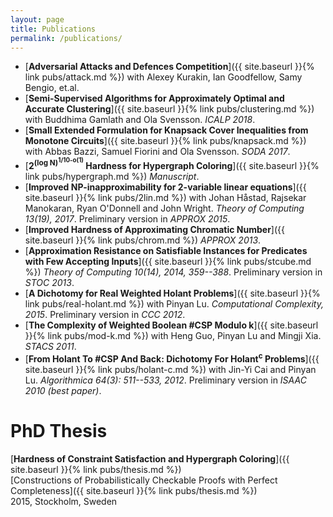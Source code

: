 ```yaml
---
layout: page
title: Publications
permalink: /publications/
---
```


* [**Adversarial Attacks and Defences Competition**]({{ site.baseurl }}{% link pubs/attack.md %})
  with Alexey Kurakin, Ian Goodfellow, Samy Bengio, et.al.
* [**Semi-Supervised Algorithms for Approximately Optimal and Accurate Clustering**]({{ site.baseurl }}{% link pubs/clustering.md %})
  with Buddhima Gamlath and Ola Svensson. *ICALP 2018*.
* [**Small Extended Formulation for Knapsack Cover Inequalities from Monotone Circuits**]({{ site.baseurl }}{% link pubs/knapsack.md %})
  with Abbas Bazzi, Samuel Fiorini and Ola Svensson. *SODA 2017*.
* [**2<sup>(log N)<sup>1/10-o(1)</sup></sup> Hardness for Hypergraph Coloring**]({{ site.baseurl }}{% link pubs/hypergraph.md %}) 
  *Manuscript*.
* [**Improved NP-inapproximability for 2-variable linear equations**]({{ site.baseurl }}{% link pubs/2lin.md %})
  with Johan Håstad, Rajsekar Manokaran, Ryan O'Donnell and John Wright. 
  *Theory of Computing 13(19), 2017*. Preliminary version in *APPROX 2015*.
* [**Improved Hardness of Approximating Chromatic Number**]({{ site.baseurl }}{% link pubs/chrom.md %})
  *APPROX 2013*.
* [**Approximation Resistance on Satisfiable Instances for Predicates with Few Accepting Inputs**]({{ site.baseurl }}{% link pubs/stcube.md %})
  *Theory of Computing 10(14), 2014, 359--388*. Preliminary version in *STOC 2013*.
* [**A Dichotomy for Real Weighted Holant Problems**]({{ site.baseurl }}{% link pubs/real-holant.md %}) 
  with Pinyan Lu. *Computational Complexity, 2015*. 
  Preliminary version in *CCC 2012*.
* [**The Complexity of Weighted Boolean #CSP Modulo k**]({{ site.baseurl }}{% link pubs/mod-k.md %}) 
  with Heng Guo, Pinyan Lu and Mingji Xia. *STACS 2011*.
* [**From Holant To #CSP And Back: Dichotomy For Holant<sup>c</sup> Problems**]({{ site.baseurl }}{% link pubs/holant-c.md %})
  with Jin-Yi Cai and Pinyan Lu. *Algorithmica 64(3): 511--533, 2012*. 
  Preliminary version in *ISAAC 2010 (best paper)*.

# PhD Thesis

[**Hardness of Constraint Satisfaction and Hypergraph Coloring**]({{ site.baseurl }}{% link pubs/thesis.md %})    
[Constructions of Probabilistically Checkable Proofs with Perfect Completeness]({{ site.baseurl }}{% link pubs/thesis.md %})    
2015, Stockholm, Sweden
